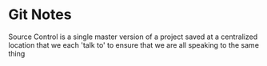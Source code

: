# Git Notes
Source Control is a single master version of a project saved at a centralized location that we each 'talk to' to ensure that we are all speaking to the same thing
